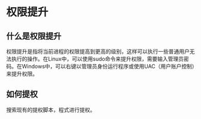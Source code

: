 # 权限提升

## 什么是权限提升
权限提升是指将当前进程的权限提高到更高的级别，这样可以执行一些普通用户无法执行的操作。在Linux中，可以使用sudo命令来提升权限，需要输入管理员密码。在Windows中，可以右键以管理员身份运行程序或使用UAC（用户账户控制）来提升权限。

## 如何提权
搜索现有的提权脚本，程式进行提权。